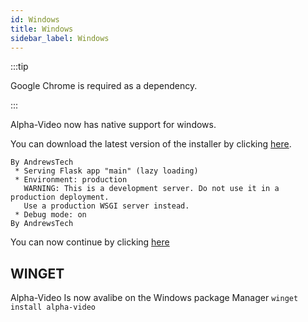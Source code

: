 ```yaml
---
id: Windows
title: Windows
sidebar_label: Windows
---
```


:::tip
 
Google Chrome is required as a dependency.

:::

Alpha-Video now has native support for windows.

You can download the latest version of the installer by clicking [here](https://github.com/unofficial-skills/alpha-video/releases/download/1.7/alpha-video.exe).



```
By AndrewsTech
 * Serving Flask app "main" (lazy loading)
 * Environment: production
   WARNING: This is a development server. Do not use it in a production deployment.
   Use a production WSGI server instead.
 * Debug mode: on
By AndrewsTech

```

You can now continue by clicking [here](https://alpha-video.andrewstech.me/docs/doc4/)

## WINGET

Alpha-Video Is now avalibe on the Windows package Manager
``` winget install alpha-video ```
